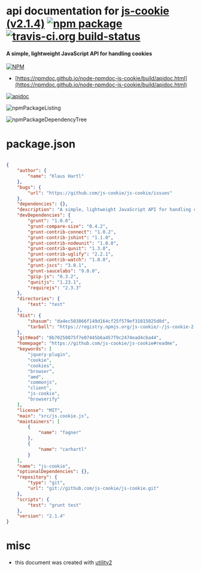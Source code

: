 # api documentation for  [js-cookie (v2.1.4)](https://github.com/js-cookie/js-cookie#readme)  [![npm package](https://img.shields.io/npm/v/npmdoc-js-cookie.svg?style=flat-square)](https://www.npmjs.org/package/npmdoc-js-cookie) [![travis-ci.org build-status](https://api.travis-ci.org/npmdoc/node-npmdoc-js-cookie.svg)](https://travis-ci.org/npmdoc/node-npmdoc-js-cookie)
#### A simple, lightweight JavaScript API for handling cookies

[![NPM](https://nodei.co/npm/js-cookie.png?downloads=true&downloadRank=true&stars=true)](https://www.npmjs.com/package/js-cookie)

- [https://npmdoc.github.io/node-npmdoc-js-cookie/build/apidoc.html](https://npmdoc.github.io/node-npmdoc-js-cookie/build/apidoc.html)

[![apidoc](https://npmdoc.github.io/node-npmdoc-js-cookie/build/screenCapture.buildCi.browser.%252Ftmp%252Fbuild%252Fapidoc.html.png)](https://npmdoc.github.io/node-npmdoc-js-cookie/build/apidoc.html)

![npmPackageListing](https://npmdoc.github.io/node-npmdoc-js-cookie/build/screenCapture.npmPackageListing.svg)

![npmPackageDependencyTree](https://npmdoc.github.io/node-npmdoc-js-cookie/build/screenCapture.npmPackageDependencyTree.svg)



# package.json

```json

{
    "author": {
        "name": "Klaus Hartl"
    },
    "bugs": {
        "url": "https://github.com/js-cookie/js-cookie/issues"
    },
    "dependencies": {},
    "description": "A simple, lightweight JavaScript API for handling cookies",
    "devDependencies": {
        "grunt": "1.0.0",
        "grunt-compare-size": "0.4.2",
        "grunt-contrib-connect": "1.0.2",
        "grunt-contrib-jshint": "1.1.0",
        "grunt-contrib-nodeunit": "1.0.0",
        "grunt-contrib-qunit": "1.3.0",
        "grunt-contrib-uglify": "2.2.1",
        "grunt-contrib-watch": "1.0.0",
        "grunt-jscs": "3.0.1",
        "grunt-saucelabs": "9.0.0",
        "gzip-js": "0.3.2",
        "qunitjs": "1.23.1",
        "requirejs": "2.3.3"
    },
    "directories": {
        "test": "test"
    },
    "dist": {
        "shasum": "da4ec503866f149d164cf25f579ef31015025d8d",
        "tarball": "https://registry.npmjs.org/js-cookie/-/js-cookie-2.1.4.tgz"
    },
    "gitHead": "8b70250875f7e07445b6a457f9c2474ead4cba44",
    "homepage": "https://github.com/js-cookie/js-cookie#readme",
    "keywords": [
        "jquery-plugin",
        "cookie",
        "cookies",
        "browser",
        "amd",
        "commonjs",
        "client",
        "js-cookie",
        "browserify"
    ],
    "license": "MIT",
    "main": "src/js.cookie.js",
    "maintainers": [
        {
            "name": "fagner"
        },
        {
            "name": "carhartl"
        }
    ],
    "name": "js-cookie",
    "optionalDependencies": {},
    "repository": {
        "type": "git",
        "url": "git://github.com/js-cookie/js-cookie.git"
    },
    "scripts": {
        "test": "grunt test"
    },
    "version": "2.1.4"
}
```



# misc
- this document was created with [utility2](https://github.com/kaizhu256/node-utility2)

